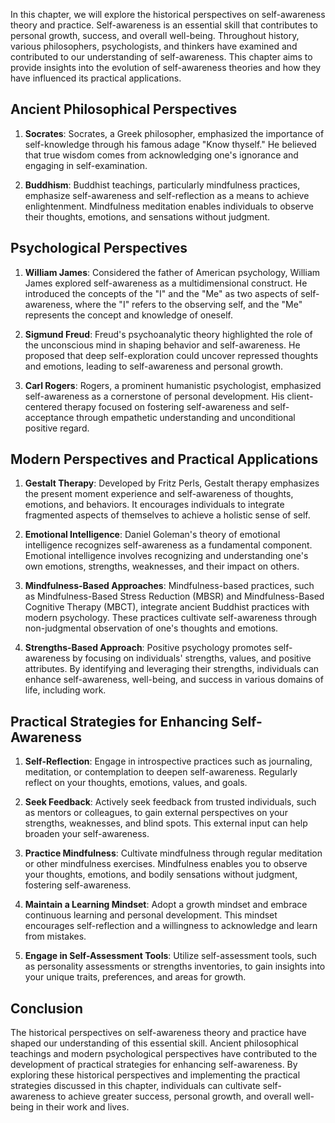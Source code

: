 
In this chapter, we will explore the historical perspectives on self-awareness theory and practice. Self-awareness is an essential skill that contributes to personal growth, success, and overall well-being. Throughout history, various philosophers, psychologists, and thinkers have examined and contributed to our understanding of self-awareness. This chapter aims to provide insights into the evolution of self-awareness theories and how they have influenced its practical applications.

**Ancient Philosophical Perspectives**
--------------------------------------

1. **Socrates**: Socrates, a Greek philosopher, emphasized the importance of self-knowledge through his famous adage "Know thyself." He believed that true wisdom comes from acknowledging one's ignorance and engaging in self-examination.

2. **Buddhism**: Buddhist teachings, particularly mindfulness practices, emphasize self-awareness and self-reflection as a means to achieve enlightenment. Mindfulness meditation enables individuals to observe their thoughts, emotions, and sensations without judgment.

**Psychological Perspectives**
------------------------------

1. **William James**: Considered the father of American psychology, William James explored self-awareness as a multidimensional construct. He introduced the concepts of the "I" and the "Me" as two aspects of self-awareness, where the "I" refers to the observing self, and the "Me" represents the concept and knowledge of oneself.

2. **Sigmund Freud**: Freud's psychoanalytic theory highlighted the role of the unconscious mind in shaping behavior and self-awareness. He proposed that deep self-exploration could uncover repressed thoughts and emotions, leading to self-awareness and personal growth.

3. **Carl Rogers**: Rogers, a prominent humanistic psychologist, emphasized self-awareness as a cornerstone of personal development. His client-centered therapy focused on fostering self-awareness and self-acceptance through empathetic understanding and unconditional positive regard.

**Modern Perspectives and Practical Applications**
--------------------------------------------------

1. **Gestalt Therapy**: Developed by Fritz Perls, Gestalt therapy emphasizes the present moment experience and self-awareness of thoughts, emotions, and behaviors. It encourages individuals to integrate fragmented aspects of themselves to achieve a holistic sense of self.

2. **Emotional Intelligence**: Daniel Goleman's theory of emotional intelligence recognizes self-awareness as a fundamental component. Emotional intelligence involves recognizing and understanding one's own emotions, strengths, weaknesses, and their impact on others.

3. **Mindfulness-Based Approaches**: Mindfulness-based practices, such as Mindfulness-Based Stress Reduction (MBSR) and Mindfulness-Based Cognitive Therapy (MBCT), integrate ancient Buddhist practices with modern psychology. These practices cultivate self-awareness through non-judgmental observation of one's thoughts and emotions.

4. **Strengths-Based Approach**: Positive psychology promotes self-awareness by focusing on individuals' strengths, values, and positive attributes. By identifying and leveraging their strengths, individuals can enhance self-awareness, well-being, and success in various domains of life, including work.

**Practical Strategies for Enhancing Self-Awareness**
-----------------------------------------------------

1. **Self-Reflection**: Engage in introspective practices such as journaling, meditation, or contemplation to deepen self-awareness. Regularly reflect on your thoughts, emotions, values, and goals.

2. **Seek Feedback**: Actively seek feedback from trusted individuals, such as mentors or colleagues, to gain external perspectives on your strengths, weaknesses, and blind spots. This external input can help broaden your self-awareness.

3. **Practice Mindfulness**: Cultivate mindfulness through regular meditation or other mindfulness exercises. Mindfulness enables you to observe your thoughts, emotions, and bodily sensations without judgment, fostering self-awareness.

4. **Maintain a Learning Mindset**: Adopt a growth mindset and embrace continuous learning and personal development. This mindset encourages self-reflection and a willingness to acknowledge and learn from mistakes.

5. **Engage in Self-Assessment Tools**: Utilize self-assessment tools, such as personality assessments or strengths inventories, to gain insights into your unique traits, preferences, and areas for growth.

**Conclusion**
--------------

The historical perspectives on self-awareness theory and practice have shaped our understanding of this essential skill. Ancient philosophical teachings and modern psychological perspectives have contributed to the development of practical strategies for enhancing self-awareness. By exploring these historical perspectives and implementing the practical strategies discussed in this chapter, individuals can cultivate self-awareness to achieve greater success, personal growth, and overall well-being in their work and lives.
